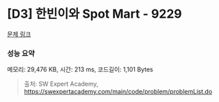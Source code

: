 # [D3] 한빈이와 Spot Mart - 9229 

[문제 링크](https://swexpertacademy.com/main/code/problem/problemDetail.do?contestProbId=AW8Wj7cqbY0DFAXN) 

### 성능 요약

메모리: 29,476 KB, 시간: 213 ms, 코드길이: 1,101 Bytes



> 출처: SW Expert Academy, https://swexpertacademy.com/main/code/problem/problemList.do